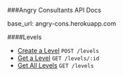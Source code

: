 ###Angry Consultants API Docs

base_url: angry-cons.herokuapp.com

####Levels
* [Create a Level](#create-level)
`POST /levels`
* [Get a Level](#get-a-levels)
`GET /levels/:id`
* [Get All Levels](#get-all-levels)
`GET /levels`
